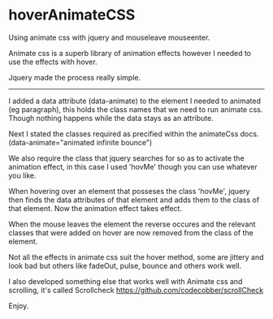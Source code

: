 # hoverAnimateCSS
Using animate css with jquery and mouseleave mouseenter.

Animate css is a superb library of animation effects however I needed to use the effects with hover.

Jquery made the process really simple.

--------------------------------------

I added a data attribute (data-animate) to the element I needed to animated (eg paragraph), this holds the class names that we need to run animate css. Though nothing happens while the data stays as an attribute.

Next I stated the classes required as precified within the animateCss docs. (data-animate="animated infinite bounce")

We also require the class that jquery searches for so as to activate the animation effect, in this case I used 'hovMe' though you can use whatever you like.

When hovering over an element that posseses the class 'hovMe', jquery then finds the data attributes of that element and adds them to the class of that element. Now the animation effect takes effect.

When the mouse leaves the element the reverse occures and the relevant classes that were added on hover are now removed from the class of the element.

Not all the effects in animate css suit the hover method, some are jittery and look bad but others like fadeOut, pulse, bounce and others work well. 

I also developed something else that works well with Animate css and scrolling,  it's called Scrollcheck https://github.com/codecobber/scrollCheck


Enjoy.
